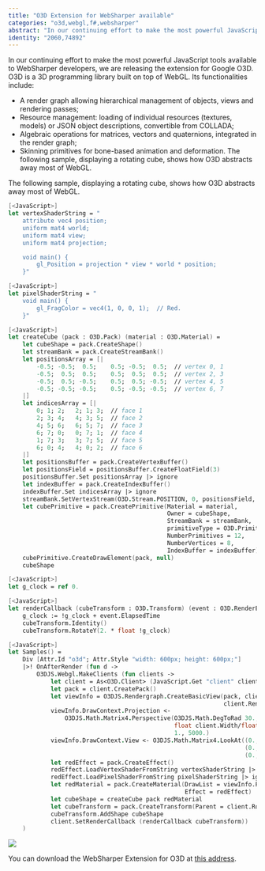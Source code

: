 ```yaml
---
title: "O3D Extension for WebSharper available"
categories: "o3d,webgl,f#,websharper"
abstract: "In our continuing effort to make the most powerful JavaScript tools available to WebSharper developers, we are releasing the extension for Google O3D. O3D is a 3D programming library built on top of WebGL, enabling high-level resource and rendering management for 3D scenes."
identity: "2060,74892"
---
```

In our continuing effort to make the most powerful JavaScript tools available to WebSharper developers, we are releasing the extension for Google O3D. O3D is a 3D programming library built on top of WebGL. Its functionalities include:

 * A render graph allowing hierarchical management of objects, views and rendering passes;
 * Resource management: loading of individual resources (textures, models) or JSON object descriptions, convertible from COLLADA;
 * Algebraic operations for matrices, vectors and quaternions, integrated in the render graph;
 * Skinning primitives for bone-based animation and deformation.
The following sample, displaying a rotating cube, shows how O3D abstracts away most of WebGL.

The following sample, displaying a rotating cube, shows how O3D abstracts away most of WebGL.

```fsharp
[<JavaScript>]
let vertexShaderString = "
    attribute vec4 position;
    uniform mat4 world;
    uniform mat4 view;
    uniform mat4 projection;

    void main() {
        gl_Position = projection * view * world * position;
    }"

[<JavaScript>]
let pixelShaderString = "
    void main() {
        gl_FragColor = vec4(1, 0, 0, 1);  // Red.
    }"

[<JavaScript>]
let createCube (pack : O3D.Pack) (material : O3D.Material) =
    let cubeShape = pack.CreateShape()
    let streamBank = pack.CreateStreamBank()
    let positionsArray = [|
        -0.5; -0.5;  0.5;    0.5; -0.5;  0.5;  // vertex 0, 1
        -0.5;  0.5;  0.5;    0.5;  0.5;  0.5;  // vertex 2, 3
        -0.5;  0.5; -0.5;    0.5;  0.5; -0.5;  // vertex 4, 5
        -0.5; -0.5; -0.5;    0.5; -0.5; -0.5;  // vertex 6, 7
    |]
    let indicesArray = [|
        0; 1; 2;   2; 1; 3;  // face 1
        2; 3; 4;   4; 3; 5;  // face 2
        4; 5; 6;   6; 5; 7;  // face 3
        6; 7; 0;   0; 7; 1;  // face 4
        1; 7; 3;   3; 7; 5;  // face 5
        6; 0; 4;   4; 0; 2;  // face 6
    |]
    let positionsBuffer = pack.CreateVertexBuffer()
    let positionsField = positionsBuffer.CreateFloatField(3)
    positionsBuffer.Set positionsArray |> ignore
    let indexBuffer = pack.CreateIndexBuffer()
    indexBuffer.Set indicesArray |> ignore
    streamBank.SetVertexStream(O3D.Stream.POSITION, 0, positionsField, 0) |> ignore
    let cubePrimitive = pack.CreatePrimitive(Material = material,
                                             Owner = cubeShape,
                                             StreamBank = streamBank,
                                             primitiveType = O3D.Primitive.TRIANGLELIST,
                                             NumberPrimitives = 12,
                                             NumberVertices = 8,
                                             IndexBuffer = indexBuffer)
    cubePrimitive.CreateDrawElement(pack, null)
    cubeShape

[<JavaScript>]
let g_clock = ref 0.

[<JavaScript>]
let renderCallback (cubeTransform : O3D.Transform) (event : O3D.RenderEvent) =
    g_clock := !g_clock + event.ElapsedTime
    cubeTransform.Identity()
    cubeTransform.RotateY(2. * float !g_clock)

[<JavaScript>]
let Samples() =
    Div [Attr.Id "o3d"; Attr.Style "width: 600px; height: 600px;"]
    |>! OnAfterRender (fun d ->
        O3DJS.Webgl.MakeClients (fun clients ->
            let client = As<O3D.Client> (JavaScript.Get "client" clients.[0])
            let pack = client.CreatePack()
            let viewInfo = O3DJS.Rendergraph.CreateBasicView(pack, client.Root,
                                                             client.RenderGraphRoot)
            viewInfo.DrawContext.Projection <-
                O3DJS.Math.Matrix4.Perspective(O3DJS.Math.DegToRad 30.,
                                               float client.Width/float client.Height,
                                               1., 5000.)
            viewInfo.DrawContext.View <- O3DJS.Math.Matrix4.LookAt((0., 1., 5.),
                                                                   (0., 0., 0.),
                                                                   (0., 1., 0.))
            let redEffect = pack.CreateEffect()
            redEffect.LoadVertexShaderFromString vertexShaderString |> ignore
            redEffect.LoadPixelShaderFromString pixelShaderString |> ignore
            let redMaterial = pack.CreateMaterial(DrawList = viewInfo.PerformanceDrawList,
                                                  Effect = redEffect)
            let cubeShape = createCube pack redMaterial
            let cubeTransform = pack.CreateTransform(Parent = client.Root)
            cubeTransform.AddShape cubeShape
            client.SetRenderCallback (renderCallback cubeTransform))
    )
```

<img src="http://www.intellifactory.com/ShowDigitalAsset.aspx?DigitalAsset=194">

You can download the WebSharper Extension for O3D at [this address](http://www.websharper.com/extension/358-o3d/Some/2.3.16).
